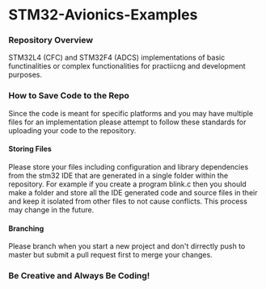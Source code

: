 # STM32-Avionics-Examples
### Repository Overview
STM32L4 (CFC) and STM32F4 (ADCS) implementations of basic functinalities or complex functionalities for practiicng and development purposes.
### How to Save Code to the Repo
Since the code is meant for specific platforms and you may have multiple files for an implementation please attempt to follow these standards for uploading your code to the repository.
#### Storing Files
Please store your files including configuration and library dependencies from the stm32 IDE that are generated in a single folder within the repository. For example if you create a program blink.c then you should make a folder and store all the IDE generated code and source files in their and keep it isolated from other files to not cause conflicts. This process may change in the future.
#### Branching
Please branch when you start a new project and don't dirrectly push to master but submit a pull request first to merge your changes.

### **Be Creative and Always Be Coding!**

